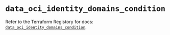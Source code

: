 # `data_oci_identity_domains_condition`

Refer to the Terraform Registory for docs: [`data_oci_identity_domains_condition`](https://registry.terraform.io/providers/oracle/oci/6.18.0/docs/data-sources/identity_domains_condition).
